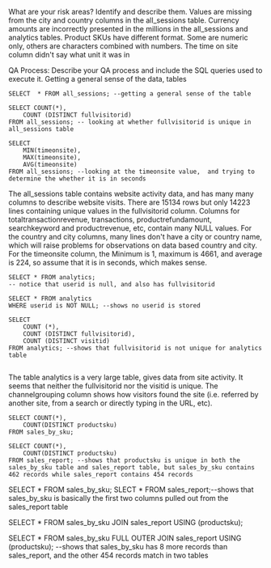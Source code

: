 What are your risk areas? Identify and describe them.
Values are missing from the city and country columns in the all_sessions table.
Currency amounts are incorrectly presented in the millions in the all_sessions and analytics tables.
Product SKUs have different format. Some are numeric only, others are characters combined with numbers. 
The time on site column didn't say what unit it was in

QA Process:
Describe your QA process and include the SQL queries used to execute it.
Getting a general sense of the data, tables 


```
SELECT  * FROM all_sessions; --getting a general sense of the table

SELECT COUNT(*),
	COUNT (DISTINCT fullvisitorid)
FROM all_sessions; -- looking at whether fullvisitorid is unique in all_sessions table

SELECT 
	MIN(timeonsite),
	MAX(timeonsite),
	AVG(timeonsite)
FROM all_sessions; --looking at the timeonsite value,  and trying to determine the whether it is in seconds
```
The all_sessions table contains website activity data, and has many many columns to describe website visits. There are 15134 rows but only 14223 lines containing unique values in the fullvisitorid column. Columns for totaltransactionrevenue, transactions, productrefundamount, searchkeyword and productrevenue, etc, contain many NULL values. For the country and city columns, many lines don't have a city or country name, which will raise problems for observations on data based country and city. For the timeonsite column, the Minimum is 1, maximum is 4661, and average is 224, so assume that it is in seconds, which makes sense.

```
SELECT * FROM analytics; 
-- notice that userid is null, and also has fullvisitorid

SELECT * FROM analytics
WHERE userid is NOT NULL; --shows no userid is stored

SELECT 
	COUNT (*),
	COUNT (DISTINCT fullvisitorid),
	COUNT (DISTINCT visitid)
FROM analytics; --shows that fullvisitorid is not unique for analytics table


```

The table analytics is a very large table, gives data from site activity. It seems that neither the fullvisitorid nor the visitid is unique. The channelgrouping column shows how visitors found the site (i.e. referred by another site, from a search or directly typing in the URL, etc). 

```
SELECT COUNT(*), 
	COUNT(DISTINCT productsku)
FROM sales_by_sku;

SELECT COUNT(*), 
	COUNT(DISTINCT productsku)
FROM sales_report; --shows that productsku is unique in both the sales_by_sku table and sales_report table, but sales_by_sku contains 462 records while sales_report contains 454 records

```
SELECT * FROM sales_by_sku;
SLECT * FROM sales_report;--shows that sales_by_sku is basically the first two columns pulled out from the sales_report table

SELECT * 
FROM sales_by_sku
JOIN sales_report USING (productsku);

SELECT * 
FROM sales_by_sku
FULL OUTER JOIN sales_report USING (productsku); --shows that sales_by_sku has 8 more records than sales_report, and the other 454 records match in two tables
```

